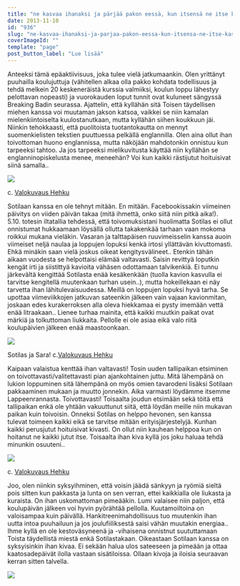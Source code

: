 ```yaml
---
title: "ne kasvaa ihanaksi ja pärjää pakon eessä, kun itsensä ne itse kasvattaa."
date: 2013-11-10
id: "936"
slug: "ne-kasvaa-ihanaksi-ja-parjaa-pakon-eessa-kun-itsensa-ne-itse-kasvattaa"
coverImageId: ""
template: "page"
post_button_label: "Lue lisää"
---
```


Anteeksi tämä epäaktiivisuus, joka tulee vielä jatkumaankin. Olen yrittänyt puuhailla koulujuttuja (vähitellen alkaa olla pakko kohdata todellisuus ja tehdä melkein 20 keskeneräistä kurssia valmiiksi, koulun loppu lähestyy pelottavan nopeasti) ja vuorokauden loput tunnit ovat kuluneet sängyssä Breaking Badin seurassa. Ajattelin, että kyllähän sitä Toisen täydellisen miehen kanssa voi muutaman jakson katsoa, vaikkei se niin kamalan mielenkiintoiselta kuulostanutkaan, mutta kyllähän siihen koukkuun jäi. Niinkin tehokkaasti, että puolitoista tuotantokautta on mennyt suomenkielisten tekstien puuttuessa pelkällä englannilla. Olen aina ollut ihan toivottoman huono englannissa, mutta näköjään mahdotonkin onnistuu kun tarpeeksi tahtoo. Ja jos tarpeeksi mielikuvitusta käyttää niin kyllähän se englanninopiskelusta menee, meneehän? Voi kun kaikki rästijutut hoituisivat siinä samalla..

[![](/images/pilvet-lila.jpg)](http://2.bp.blogspot.com/-kbjHsm_lZ1Y/Un-dddMzEFI/AAAAAAAAHTw/lcJP41h8Uus/s1600/pilvet-lila.jpg)

c. [Valokuvaus Hehku](http://valokuvaushehku.fi/)

Sotilaan kanssa en ole tehnyt mitään. En mitään. Facebookissakin viimeinen päivitys on viiden päivän takaa (mitä ihmettä, onko siitä niin pitkä aika!). 5.10. totesin iltatallia tehdessä, että toivomuksistani huolimatta Sotilas ei ollut onnistumat hukkaamaan löysällä ollutta takakenkää tarhaan vaan mokoma roikkui mukana vieläkin. Vasaran ja talttapäisen ruuvimeisselin kanssa auoin viimeiset neljä naulaa ja loppujen lopuksi kenkä irtosi yllättävän kivuttomasti. Ehkä minäkin saan vielä joskus oikeat kengitysvälineet.. Etenkin tähän aikaan vuodesta se helpottaisi elämää valtavasti. Saisin revittyä loputkin kengät irti ja siistittyä kavioita vähäsen odottamaan talvikenkiä. Ei tunnu järkevältä kengittää Sotilasta enää kesäkenkään (tuolla kavion kasvulla ei tarvitse kengitellä muutenkaan turhan usein..), mutta hokeillekaan ei näy tarvetta ihan lähitulevaisuudessa. Meillä on loppujen lopuksi hyvä tarha. Se upottaa viimeviikkojen jatkuvan sateenkin jälkeen vain vajaan kavionmitan, joskaan edes kurakerroksen alla oleva hiekkamaa ei pysty imemään vettä enää litraakaan.. Lienee turhaa mainita, että kaikki muutkin paikat ovat märkiä ja tolkuttoman liukkaita. Pellolle ei ole asiaa eikä valo riitä koulupäivien jälkeen enää maastoonkaan.

[![](/images/maisajasotilas-29.jpg)](http://4.bp.blogspot.com/-VOx8rjXaZL8/Un-dcVZQAMI/AAAAAAAAHTs/YMx3_M5wxns/s1600/maisajasotilas-29.jpg)

Sotilas ja Sara! c.[Valokuvaus Hehku](http://valokuvaushehku.fi/)

Kaipaan valaistua kenttää ihan valtavasti! Tosin uuden tallipaikan etsiminen on toivottavasti/valitettavasti pian ajankohtainen juttu. Mitä lähempänä on lukion loppuminen sitä lähempänä on myös omien tavarodeni lisäksi Sotilaan pakkaaminen mukaan ja muutto jonnekin. Aika varmasti löydämme itsemme Lappeenrannasta. Toivottavasti! Toisaalta joudun etsimään sekä töitä että tallipaikan enkä ole yhtään vakuuttunut siitä, että löydän meille niin mukavan paikan kuin toivoisin. Onneksi Sotilas on helppo hevonen, sen kanssa tulevat toimeen kaikki eikä se tarvitse mitään erityisjärjestelyjä. Kunhan kaikki perusjutut hoituisivat kivasti. On ollut niin kauhean helppoa kun on hoitanut ne kaikki jutut itse. Toisaalta ihan kiva kyllä jos joku haluaa tehdä minunkin osuuteni..

[![](/images/maisajasotilas-1.jpg)](http://1.bp.blogspot.com/-kfjzRXQkC0M/Un-dZ2z7sAI/AAAAAAAAHTk/FndCG438ZlM/s1600/maisajasotilas-1.jpg)

c. [Valokuvaus Hehku](http://valokuvaushehku.fi/)

Joo, olen niinkin syksyihminen, että voisin jäädä sänkyyn ja ryömiä sieltä pois sitten kun pakkasta ja lunta on sen verran, ettei kaikkialla ole liukasta ja kuraista. On ihan uskomattoman pimeääkin. Lumi valaisee niin paljon, että koulupäivän jälkeen voi hyvin pyörähtää pellolla. Kuutamoiltoina on valoisampaa kuin päivällä. Hankitreenimahdollisuus tuo muutenkin ihan uutta intoa puuhailuun ja jos joulufiiliksestä saisi vähän muutakin energiaa.. Ihme kyllä en ole kestoväsyneenä ja -vihaisena onnistnut suututtamaan Toista täydellistä miestä enkä Sotilastakaan. Oikeastaan Sotilaan kanssa on syksyisinkin ihan kivaa. Ei sekään halua ulos sateeseen ja pimeään ja ottaa kaatosadepäivät ilolla vastaan sisätiloissa. Ollaan kivoja ja iloisia seuraavan kerran sitten talvella.

[![](/images/ak.jpg)](http://3.bp.blogspot.com/-9nQTYNVPJN0/Un-eKXDVkXI/AAAAAAAAHT4/5lLyrjWFxrQ/s1600/ak.jpg)
